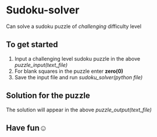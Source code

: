 # Sudoku-solver
Can solve a sudoku puzzle of *challenging* difficulty level
## To get started
1. Input a challenging level sudoku puzzle in the above *puzzle_input(text_file)*
2. For blank squares in the puzzle enter **zero(0)**
3. Save the input file and run *sudoku_solver(python file)*
## Solution for the puzzle
The solution will appear in the above *puzzle_output(text_file)*
## Have fun☺
